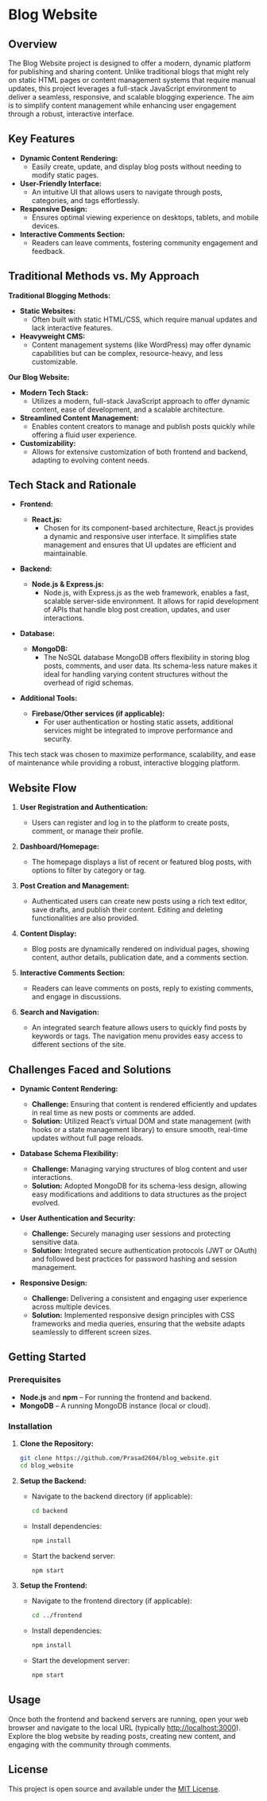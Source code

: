 # Blog Website

## Overview

The Blog Website project is designed to offer a modern, dynamic platform for publishing and sharing content. Unlike traditional blogs that might rely on static HTML pages or content management systems that require manual updates, this project leverages a full-stack JavaScript environment to deliver a seamless, responsive, and scalable blogging experience. The aim is to simplify content management while enhancing user engagement through a robust, interactive interface.

## Key Features

- **Dynamic Content Rendering:**  
  - Easily create, update, and display blog posts without needing to modify static pages.
- **User-Friendly Interface:**  
  - An intuitive UI that allows users to navigate through posts, categories, and tags effortlessly.
- **Responsive Design:**  
  - Ensures optimal viewing experience on desktops, tablets, and mobile devices.
- **Interactive Comments Section:**  
  - Readers can leave comments, fostering community engagement and feedback.

## Traditional Methods vs. My Approach

**Traditional Blogging Methods:**

- **Static Websites:**  
  - Often built with static HTML/CSS, which require manual updates and lack interactive features.
- **Heavyweight CMS:**  
  - Content management systems (like WordPress) may offer dynamic capabilities but can be complex, resource-heavy, and less customizable.

**Our Blog Website:**

- **Modern Tech Stack:**  
  - Utilizes a modern, full-stack JavaScript approach to offer dynamic content, ease of development, and a scalable architecture.
- **Streamlined Content Management:**  
  - Enables content creators to manage and publish posts quickly while offering a fluid user experience.
- **Customizability:**  
  - Allows for extensive customization of both frontend and backend, adapting to evolving content needs.

## Tech Stack and Rationale

- **Frontend:**  
  - **React.js:**  
    - Chosen for its component-based architecture, React.js provides a dynamic and responsive user interface. It simplifies state management and ensures that UI updates are efficient and maintainable.
  
- **Backend:**  
  - **Node.js & Express.js:**  
    - Node.js, with Express.js as the web framework, enables a fast, scalable server-side environment. It allows for rapid development of APIs that handle blog post creation, updates, and user interactions.
  
- **Database:**  
  - **MongoDB:**  
    - The NoSQL database MongoDB offers flexibility in storing blog posts, comments, and user data. Its schema-less nature makes it ideal for handling varying content structures without the overhead of rigid schemas.
  
- **Additional Tools:**  
  - **Firebase/Other services (if applicable):**  
    - For user authentication or hosting static assets, additional services might be integrated to improve performance and security.

This tech stack was chosen to maximize performance, scalability, and ease of maintenance while providing a robust, interactive blogging platform.

## Website Flow

1. **User Registration and Authentication:**
   - Users can register and log in to the platform to create posts, comment, or manage their profile.
   
2. **Dashboard/Homepage:**
   - The homepage displays a list of recent or featured blog posts, with options to filter by category or tag.
   
3. **Post Creation and Management:**
   - Authenticated users can create new posts using a rich text editor, save drafts, and publish their content. Editing and deleting functionalities are also provided.
   
4. **Content Display:**
   - Blog posts are dynamically rendered on individual pages, showing content, author details, publication date, and a comments section.
   
5. **Interactive Comments Section:**
   - Readers can leave comments on posts, reply to existing comments, and engage in discussions.
   
6. **Search and Navigation:**
   - An integrated search feature allows users to quickly find posts by keywords or tags. The navigation menu provides easy access to different sections of the site.

## Challenges Faced and Solutions

- **Dynamic Content Rendering:**
  - **Challenge:** Ensuring that content is rendered efficiently and updates in real time as new posts or comments are added.
  - **Solution:** Utilized React’s virtual DOM and state management (with hooks or a state management library) to ensure smooth, real-time updates without full page reloads.
  
- **Database Schema Flexibility:**
  - **Challenge:** Managing varying structures of blog content and user interactions.
  - **Solution:** Adopted MongoDB for its schema-less design, allowing easy modifications and additions to data structures as the project evolved.
  
- **User Authentication and Security:**
  - **Challenge:** Securely managing user sessions and protecting sensitive data.
  - **Solution:** Integrated secure authentication protocols (JWT or OAuth) and followed best practices for password hashing and session management.
  
- **Responsive Design:**
  - **Challenge:** Delivering a consistent and engaging user experience across multiple devices.
  - **Solution:** Implemented responsive design principles with CSS frameworks and media queries, ensuring that the website adapts seamlessly to different screen sizes.

## Getting Started

### Prerequisites

- **Node.js** and **npm** – For running the frontend and backend.
- **MongoDB** – A running MongoDB instance (local or cloud).

### Installation

1. **Clone the Repository:**

   ```bash
   git clone https://github.com/Prasad2604/blog_website.git
   cd blog_website
   ```

2. **Setup the Backend:**

   - Navigate to the backend directory (if applicable):
     
     ```bash
     cd backend
     ```
     
   - Install dependencies:
     
     ```bash
     npm install
     ```
     
   - Start the backend server:
     
     ```bash
     npm start
     ```

3. **Setup the Frontend:**

   - Navigate to the frontend directory (if applicable):
     
     ```bash
     cd ../frontend
     ```
     
   - Install dependencies:
     
     ```bash
     npm install
     ```
     
   - Start the development server:
     
     ```bash
     npm start
     ```

## Usage

Once both the frontend and backend servers are running, open your web browser and navigate to the local URL (typically [http://localhost:3000](http://localhost:3000)). Explore the blog website by reading posts, creating new content, and engaging with the community through comments.

## License

This project is open source and available under the [MIT License](LICENSE).
